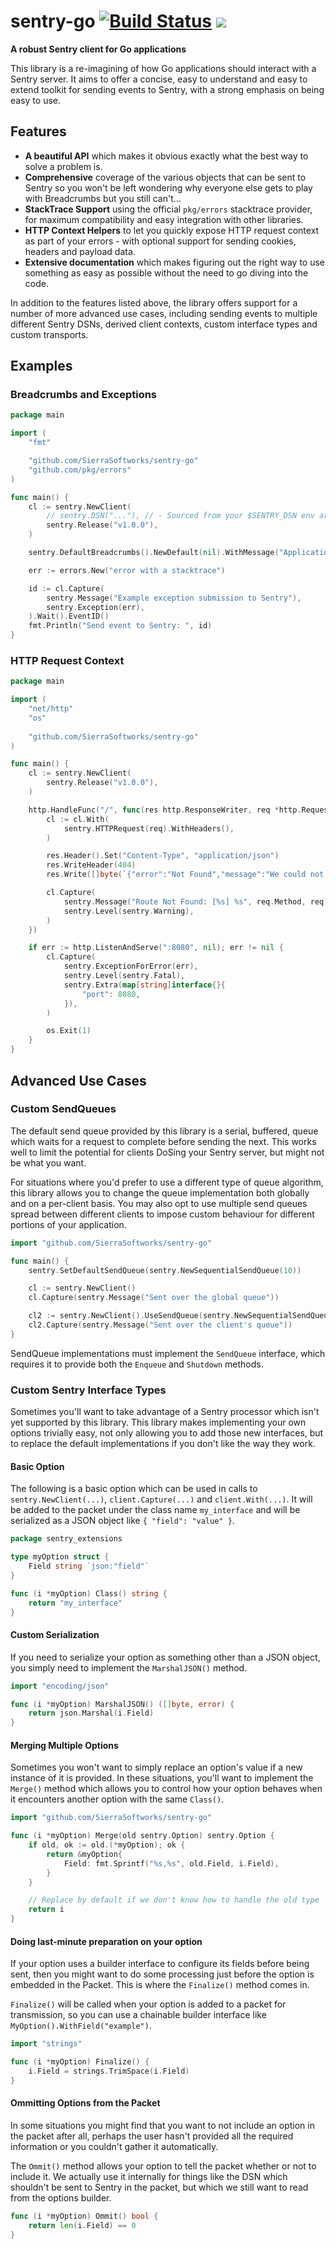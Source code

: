 # sentry-go [![Build Status](https://travis-ci.org/SierraSoftworks/sentry-go.svg?branch=master)](https://travis-ci.org/SierraSoftworks/sentry-go) [![](https://godoc.org/github.com/SierraSoftworks/sentry-go?status.svg)](http://godoc.org/github.com/SierraSoftworks/sentry-go)
**A robust Sentry client for Go applications**

This library is a re-imagining of how Go applications should interact
with a Sentry server. It aims to offer a concise, easy to understand and
easy to extend toolkit for sending events to Sentry, with a strong emphasis
on being easy to use.

## Features
 - **A beautiful API** which makes it obvious exactly what the best way to
   solve a problem is.
 - **Comprehensive** coverage of the various objects that can be sent to Sentry
   so you won't be left wondering why everyone else gets to play with Breadcrumbs
   but you still can't...
 - **StackTrace Support** using the official `pkg/errors` stacktrace provider,
   for maximum compatibility and easy integration with other libraries.
 - **HTTP Context Helpers** to let you quickly expose HTTP request context as
   part of your errors - with optional support for sending cookies, headers and
   payload data.
 - **Extensive documentation** which makes figuring out the right way to use
   something as easy as possible without the need to go diving into the code.

In addition to the features listed above, the library offers support for a number
of more advanced use cases, including sending events to multiple different Sentry
DSNs, derived client contexts, custom interface types and custom transports.

## Examples

### Breadcrumbs and Exceptions
```go
package main

import (
    "fmt"

    "github.com/SierraSoftworks/sentry-go"
    "github.com/pkg/errors"
)

func main() {
    cl := sentry.NewClient(
        // sentry.DSN("..."), // - Sourced from your $SENTRY_DSN env arg by default
        sentry.Release("v1.0.0"),
    )

    sentry.DefaultBreadcrumbs().NewDefault(nil).WithMessage("Application started").WithCategory("log")

    err := errors.New("error with a stacktrace")

    id := cl.Capture(
        sentry.Message("Example exception submission to Sentry"),
        sentry.Exception(err),
    ).Wait().EventID()
    fmt.Println("Send event to Sentry: ", id)
}
```

### HTTP Request Context
```go
package main

import (
    "net/http"
    "os"
    
    "github.com/SierraSoftworks/sentry-go"
)

func main() {
    cl := sentry.NewClient(
        sentry.Release("v1.0.0"),
    )

    http.HandleFunc("/", func(res http.ResponseWriter, req *http.Request) {
        cl := cl.With(
            sentry.HTTPRequest(req).WithHeaders(),
        )

        res.Header().Set("Content-Type", "application/json")
        res.WriteHeader(404)
        res.Write([]byte(`{"error":"Not Found","message":"We could not find the route you requested, please check your URL and try again."}`))

        cl.Capture(
            sentry.Message("Route Not Found: [%s] %s", req.Method, req.URL.Path),
            sentry.Level(sentry.Warning),
        )
    })

    if err := http.ListenAndServe(":8080", nil); err != nil {
        cl.Capture(
            sentry.ExceptionForError(err),
            sentry.Level(sentry.Fatal),
            sentry.Extra(map[string]interface{}{
                "port": 8080,
            }),
        )

        os.Exit(1)
    }
}
```

## Advanced Use Cases

### Custom SendQueues
The default send queue provided by this library is a serial, buffered, queue
which waits for a request to complete before sending the next. This works well
to limit the potential for clients DoSing your Sentry server, but might not
be what you want.

For situations where you'd prefer to use a different type of queue algorithm,
this library allows you to change the queue implementation both globally and
on a per-client basis. You may also opt to use multiple send queues spread
between different clients to impose custom behaviour for different portions
of your application.

```go
import "github.com/SierraSoftworks/sentry-go"

func main() {
    sentry.SetDefaultSendQueue(sentry.NewSequentialSendQueue(10))

    cl := sentry.NewClient()
    cl.Capture(sentry.Message("Sent over the global queue"))

    cl2 := sentry.NewClient().UseSendQueue(sentry.NewSequentialSendQueue(100))
    cl2.Capture(sentry.Message("Sent over the client's queue"))
}
```

SendQueue implementations must implement the `SendQueue` interface, which
requires it to provide both the `Enqueue` and `Shutdown` methods.

### Custom Sentry Interface Types
Sometimes you'll want to take advantage of a Sentry processor which isn't
yet supported by this library. This library makes implementing your own
options trivially easy, not only allowing you to add those new interfaces,
but to replace the default implementations if you don't like the way they
work.

#### Basic Option
The following is a basic option which can be used in calls to
`sentry.NewClient(...)`, `client.Capture(...)` and `client.With(...)`.
It will be added to the packet under the class name `my_interface` and
will be serialized as a JSON object like `{ "field": "value" }`.

```go
package sentry_extensions

type myOption struct {
    Field string `json:"field"`
}

func (i *myOption) Class() string {
    return "my_interface"
}
```

#### Custom Serialization
If you need to serialize your option as something other than a JSON
object, you simply need to implement the `MarshalJSON()` method.

```go
import "encoding/json"

func (i *myOption) MarshalJSON() ([]byte, error) {
    return json.Marshal(i.Field)
}
```

#### Merging Multiple Options
Sometimes you won't want to simply replace an option's value if a new
instance of it is provided. In these situations, you'll want to implement
the `Merge()` method which allows you to control how your option behaves
when it encounters another option with the same `Class()`.

```go
import "github.com/SierraSoftworks/sentry-go"

func (i *myOption) Merge(old sentry.Option) sentry.Option {
    if old, ok := old.(*myOption); ok {
        return &myOption{
            Field: fmt.Sprintf("%s,%s", old.Field, i.Field),
        }
    }

    // Replace by default if we don't know how to handle the old type
    return i
}
```

#### Doing last-minute preparation on your option
If your option uses a builder interface to configure its fields before
being sent, then you might want to do some processing just before the
option is embedded in the Packet. This is where the `Finalize()` method
comes in.

`Finalize()` will be called when your option is added to a packet for
transmission, so you can use a chainable builder interface like
`MyOption().WithField("example")`.

```go
import "strings"

func (i *myOption) Finalize() {
    i.Field = strings.TrimSpace(i.Field)
}
```

#### Ommitting Options from the Packet
In some situations you might find that you want to not include an
option in the packet after all, perhaps the user hasn't provided all
the required information or you couldn't gather it automatically.

The `Ommit()` method allows your option to tell the packet whether or
not to include it. We actually use it internally for things like the DSN
which shouldn't be sent to Sentry in the packet, but which we still want
to read from the options builder.

```go
func (i *myOption) Ommit() bool {
    return len(i.Field) == 0
}
```